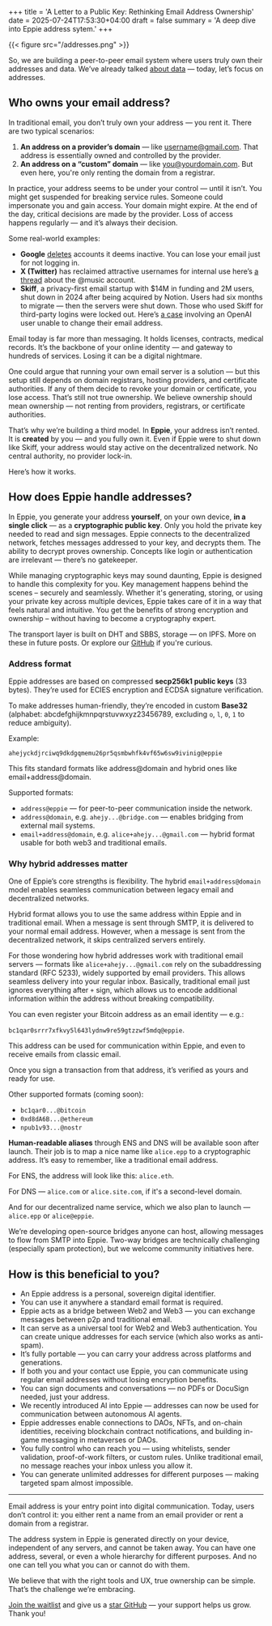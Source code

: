 +++
title = 'A Letter to a Public Key: Rethinking Email Address Ownership'
date = 2025-07-24T17:53:30+04:00
draft = false
summary = 'A deep dive into Eppie address sytem.'
+++

{{< figure src="/addresses.png" >}}

So, we are building a peer-to-peer email system where users truly own their addresses and data. We’ve already talked [about data](https://blog.eppie.io/post/feudal/) — today, let’s focus on addresses.

## Who owns your email address?

In traditional email, you don’t truly own your address — you rent it. There are two typical scenarios:

1. **An address on a provider’s domain** — like username@gmail.com. That address is essentially owned and controlled by the provider.
2. **An address on a “custom” domain** — like you@yourdomain.com. But even here, you're only renting the domain from a registrar.

In practice, your address seems to be under your control — until it isn’t. You might get suspended for breaking service rules. Someone could impersonate you and gain access. Your domain might expire. At the end of the day, critical decisions are made by the provider. Loss of access happens regularly — and it’s always their decision.

Some real-world examples:

- **Google** [deletes](https://support.google.com/accounts/answer/12418290?hl=en) accounts it deems inactive. You can lose your email just for not logging in.
- **X (Twitter)** has reclaimed attractive usernames for internal use here’s [a thread](https://x.com/jeremyvaught/status/1687223289482035200) about the @music account.
- **Skiff**, a privacy-first email startup with $14M in funding and 2M users, shut down in 2024 after being acquired by Notion. Users had six months to migrate — then the servers were shut down. Those who used Skiff for third-party logins were locked out. Here’s [a case](https://community.openai.com/t/changing-email-address-as-skiff-will-be-shut-down/622478) involving an OpenAI user unable to change their email address.

Email today is far more than messaging. It holds licenses, contracts, medical records. It’s the backbone of your online identity — and gateway to hundreds of services. Losing it can be a digital nightmare.

One could argue that running your own email server is a solution — but this setup still depends on domain registrars, hosting providers, and certificate authorities. If any of them decide to revoke your domain or certificate, you lose access. That’s still not true ownership. We believe ownership should mean ownership — not renting from providers, registrars, or certificate authorities.

That’s why we’re building a third model. In **Eppie**, your address isn’t rented. It is **created** by you — and you fully own it. Even if Eppie were to shut down like Skiff, your address would stay active on the decentralized network. No central authority, no provider lock-in.

Here’s how it works.

## How does Eppie handle addresses?

In Eppie, you generate your address **yourself**, on your own device, **in a single click** — as a **cryptographic public key**. Only you hold the private key needed to read and sign messages. Eppie connects to the decentralized network, fetches messages addressed to your key, and decrypts them. The ability to decrypt proves ownership. Concepts like login or authentication are irrelevant — there’s no gatekeeper.

While managing cryptographic keys may sound daunting, Eppie is designed to handle this complexity for you. Key management happens behind the scenes – securely and seamlessly. Whether it's generating, storing, or using your private key across multiple devices, Eppie takes care of it in a way that feels natural and intuitive. You get the benefits of strong encryption and ownership – without having to become a cryptography expert.

The transport layer is built on DHT and SBBS, storage — on IPFS. More on these in future posts. Or explore our [GitHub](https://github.com/Eppie-io/) if you're curious.

### Address format

Eppie addresses are based on compressed **secp256k1 public keys** (33 bytes). They’re used for ECIES encryption and ECDSA signature verification.

To make addresses human-friendly, they’re encoded in custom **Base32** (alphabet: abcdefghijkmnpqrstuvwxyz23456789, excluding `o`, `l`, `0`, `1` to reduce ambiguity).

Example:

`ahejyckdjrciwq9dkdgqmemu26pr5qsmbwhfk4vf65w6sw9ivinig@eppie`

This fits standard formats like address@domain and hybrid ones like email+address@domain.

Supported formats:

- `address@eppie` — for peer-to-peer communication inside the network.
- `address@domain`, e.g. `ahejy...@bridge.com` — enables bridging from external mail systems.
- `email+address@domain`, e.g. `alice+ahejy...@gmail.com` — hybrid format usable for both web3 and traditional emails.

### Why hybrid addresses matter

One of Eppie’s core strengths is flexibility. The hybrid `email+address@domain` model enables seamless communication between legacy email and decentralized networks.

Hybrid format allows you to use the same address within Eppie and in traditional email. When a message is sent through SMTP, it is delivered to your normal email address. However, when a message is sent from the decentralized network, it skips centralized servers entirely.

For those wondering how hybrid addresses work with traditional email servers — formats like `alice+ahejy...@gmail.com` rely on the subaddressing standard (RFC 5233), widely supported by email providers. This allows seamless delivery into your regular inbox. Basically, traditional email just ignores everything after `+` sign, which allows us to encode additional information within the address without breaking compatibility.

You can even register your Bitcoin address as an email identity — e.g.: 

`bc1qar0srrr7xfkvy5l643lydnw9re59gtzzwf5mdq@eppie`. 

This address can be used for communication within Eppie, and even to receive emails from classic email.

Once you sign a transaction from that address, it’s verified as yours and ready for use.

Other supported formats (coming soon):

- `bc1qar0...@bitcoin`
- `0xd8dA6B...@ethereum`
- `npub1v93...@nostr`

**Human-readable aliases** through ENS and DNS will be available soon after launch. Their job is to map a nice name like `alice.epp` to a cryptographic address. It’s easy to remember, like a traditional email address.

For ENS, the address will look like this: `alice.eth`.

For DNS — `alice.com` or `alice.site.com`, if it's a second-level domain.

And for our decentralized name service, which we also plan to launch — `alice.epp` or `alice@eppie`.

We’re developing open-source bridges anyone can host, allowing messages to flow from SMTP into Eppie. Two-way bridges are technically challenging (especially spam protection), but we welcome community initiatives here.

## How is this beneficial to you?

- An Eppie address is a personal, sovereign digital identifier.
- You can use it anywhere a standard email format is required.
- Eppie acts as a bridge between Web2 and Web3 — you can exchange messages between p2p and traditional email.
- It can serve as a universal tool for Web2 and Web3 authentication. You can create unique addresses for each service (which also works as anti-spam).
- It’s fully portable — you can carry your address across platforms and generations.
- If both you and your contact use Eppie, you can communicate using regular email addresses without losing encryption benefits.
- You can sign documents and conversations — no PDFs or DocuSign needed, just your address.
- We recently introduced AI into Eppie — addresses can now be used for communication between autonomous AI agents.
- Eppie addresses enable connections to DAOs, NFTs, and on-chain identities, receiving blockchain contract notifications, and building in-game messaging in metaverses or DAOs.
- You fully control who can reach     you — using whitelists, sender validation, proof-of-work filters, or     custom rules. Unlike traditional email, no message reaches your inbox     unless you allow it. 
- You can generate unlimited     addresses for different purposes — making targeted spam almost impossible.

***

Email address is your entry point into digital communication. Today, users don’t control it: you either rent a name from an email provider or rent a domain from a registrar.

The address system in Eppie is generated directly on your device, independent of any servers, and cannot be taken away. You can have one address, several, or even a whole hierarchy for different purposes. And no one can tell you what you can or cannot do with them.

We believe that with the right tools and UX, true ownership can be simple. That’s the challenge we’re embracing.

[Join the waitlist](https://eppie.io/?ref=blog) and give us a [star GitHub](https://github.com/Eppie-io/Eppie-App?ref=blog) — your support helps us grow. Thank you!
